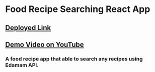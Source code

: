 # Food Recipe Searching React App

## <a href="https://food-recipe-3e15f.web.app/"> Deployed Link </a>

## <a href="https://youtu.be/m12WjTeiDGI"> Demo Video on YouTube </a>

<h3>A food recipe app that able to search any recipes using Edamam API.</h3>
